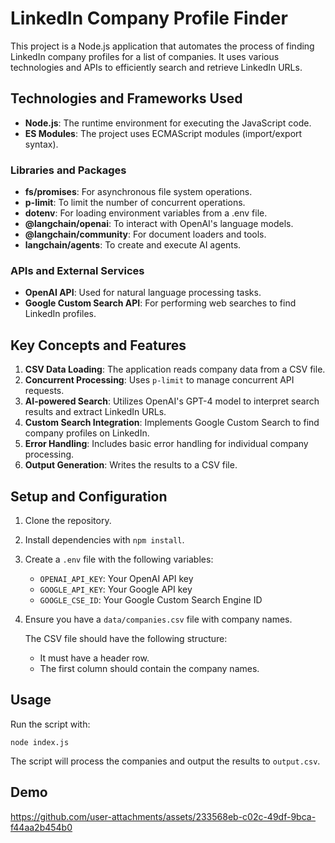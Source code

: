 # LinkedIn Company Profile Finder

This project is a Node.js application that automates the process of finding LinkedIn company profiles for a list of companies. It uses various technologies and APIs to efficiently search and retrieve LinkedIn URLs.

## Technologies and Frameworks Used

- **Node.js**: The runtime environment for executing the JavaScript code.
- **ES Modules**: The project uses ECMAScript modules (import/export syntax).

### Libraries and Packages

- **fs/promises**: For asynchronous file system operations.
- **p-limit**: To limit the number of concurrent operations.
- **dotenv**: For loading environment variables from a .env file.
- **@langchain/openai**: To interact with OpenAI's language models.
- **@langchain/community**: For document loaders and tools.
- **langchain/agents**: To create and execute AI agents.

### APIs and External Services

- **OpenAI API**: Used for natural language processing tasks.
- **Google Custom Search API**: For performing web searches to find LinkedIn profiles.

## Key Concepts and Features

1. **CSV Data Loading**: The application reads company data from a CSV file.
2. **Concurrent Processing**: Uses `p-limit` to manage concurrent API requests.
3. **AI-powered Search**: Utilizes OpenAI's GPT-4 model to interpret search results and extract LinkedIn URLs.
4. **Custom Search Integration**: Implements Google Custom Search to find company profiles on LinkedIn.
5. **Error Handling**: Includes basic error handling for individual company processing.
6. **Output Generation**: Writes the results to a CSV file.

## Setup and Configuration

1. Clone the repository.
2. Install dependencies with `npm install`.
3. Create a `.env` file with the following variables:
   - `OPENAI_API_KEY`: Your OpenAI API key
   - `GOOGLE_API_KEY`: Your Google API key
   - `GOOGLE_CSE_ID`: Your Google Custom Search Engine ID
4. Ensure you have a `data/companies.csv` file with company names.

	The CSV file should have the following structure:

	- It must have a header row.
	- The first column should contain the company names.

## Usage

Run the script with:

`node index.js`

The script will process the companies and output the results to `output.csv`.

## Demo

https://github.com/user-attachments/assets/233568eb-c02c-49df-9bca-f44aa2b454b0

